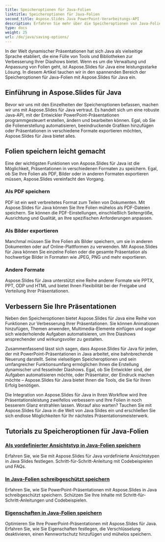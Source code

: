 ```yaml
---
title: Speicheroptionen für Java-Folien
linktitle: Speicheroptionen für Java-Folien
second_title: Aspose.Slides Java PowerPoint-Verarbeitungs-API
description: Erfahren Sie mehr über die Speicheroptionen von Java-Folien mit Aspose.Slides für Java. Entdecken Sie umfassende Tutorials und Anleitungen für eine effiziente Folienverwaltung und -anpassung.
type: docs
weight: 25
url: /de/java/saving-options/
---
```



In der Welt dynamischer Präsentationen hat sich Java als vielseitige Sprache etabliert, die eine Fülle von Tools und Bibliotheken zur Verbesserung Ihrer Diashows bietet. Wenn es um die Verwaltung und Anpassung von Folien geht, ist Aspose.Slides für Java eine leistungsstarke Lösung. In diesem Artikel tauchen wir in den spannenden Bereich der Speicheroptionen für Java-Folien mit Aspose.Slides für Java ein.

## Einführung in Aspose.Slides für Java

Bevor wir uns mit den Einzelheiten der Speicheroptionen befassen, machen wir uns mit Aspose.Slides für Java vertraut. Es handelt sich um eine robuste Java-API, mit der Entwickler PowerPoint-Präsentationen programmgesteuert erstellen, ändern und bearbeiten können. Egal, ob Sie die Folienerstellung automatisieren, beeindruckende Grafiken hinzufügen oder Präsentationen in verschiedene Formate exportieren möchten, Aspose.Slides für Java bietet alles.

## Folien speichern leicht gemacht

Eine der wichtigsten Funktionen von Aspose.Slides für Java ist die Möglichkeit, Präsentationen in verschiedenen Formaten zu speichern. Egal, ob Sie Ihre Folien als PDF, Bilder oder in anderen Formaten exportieren müssen, Aspose.Slides vereinfacht den Vorgang.

### Als PDF speichern

PDF ist ein weit verbreitetes Format zum Teilen von Dokumenten. Mit Aspose.Slides für Java können Sie Ihre Folien mühelos als PDF-Dateien speichern. Sie können die PDF-Einstellungen, einschließlich Seitengröße, Ausrichtung und Qualität, an Ihre spezifischen Anforderungen anpassen.

### Als Bilder exportieren

Manchmal müssen Sie Ihre Folien als Bilder speichern, um sie in anderen Dokumenten oder auf Online-Plattformen zu verwenden. Mit Aspose.Slides für Java können Sie einzelne Folien oder die gesamte Präsentation als hochwertige Bilder in Formaten wie JPEG, PNG und mehr exportieren.

### Andere Formate

Aspose.Slides für Java unterstützt eine Reihe anderer Formate wie PPTX, PPT, ODP und HTML und bietet Ihnen Flexibilität bei der Freigabe und Verteilung Ihrer Präsentationen.

## Verbessern Sie Ihre Präsentationen

Neben den Speicheroptionen bietet Aspose.Slides für Java eine Reihe von Funktionen zur Verbesserung Ihrer Präsentationen. Sie können Animationen hinzufügen, Themen anwenden, Multimedia-Elemente einfügen und sogar sich wiederholende Aufgaben automatisieren, um Ihre Diashows ansprechender und wirkungsvoller zu gestalten.

Zusammenfassend lässt sich sagen, dass Aspose.Slides für Java für jeden, der mit PowerPoint-Präsentationen in Java arbeitet, eine bahnbrechende Neuerung darstellt. Seine vielseitigen Speicheroptionen und sein umfangreicher Funktionsumfang ermöglichen Ihnen die Erstellung dynamischer und fesselnder Diashows. Egal, ob Sie Entwickler sind, der Aufgaben automatisieren möchte, oder Präsentator, der Eindruck machen möchte – Aspose.Slides für Java bietet Ihnen die Tools, die Sie für Ihren Erfolg benötigen.

Die Integration von Aspose.Slides für Java in Ihren Workflow wird Ihre Präsentationsleistung zweifellos verbessern und Ihre Folien in noch besserem Glanz erstrahlen lassen. Worauf also warten? Tauchen Sie mit Aspose.Slides für Java in die Welt von Java Slides ein und erschließen Sie sich endlose Möglichkeiten für Ihr nächstes Präsentationsmeisterwerk.

## Tutorials zu Speicheroptionen für Java-Folien
### [Als vordefinierter Ansichtstyp in Java-Folien speichern](./save-as-predefined-view-type-in-java-slides/)
Erfahren Sie, wie Sie mit Aspose.Slides für Java vordefinierte Ansichtstypen in Java Slides festlegen. Schritt-für-Schritt-Anleitung mit Codebeispielen und FAQs.
### [In Java-Folien schreibgeschützt speichern](./save-as-read-only-in-java-slides/)
Erfahren Sie, wie Sie PowerPoint-Präsentationen mit Aspose.Slides in Java schreibgeschützt speichern. Schützen Sie Ihre Inhalte mit Schritt-für-Schritt-Anleitungen und Codebeispielen.
### [Eigenschaften in Java-Folien speichern](./save-properties-in-java-slides/)
Optimieren Sie Ihre PowerPoint-Präsentationen mit Aspose.Slides für Java. Erfahren Sie, wie Sie Eigenschaften festlegen, die Verschlüsselung deaktivieren, einen Kennwortschutz hinzufügen und mühelos speichern.
